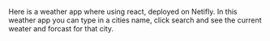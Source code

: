 Here is a weather app where using react, deployed on Netifly. In this weather app you can type in a cities name, click search and see the current weater and forcast for that city.

